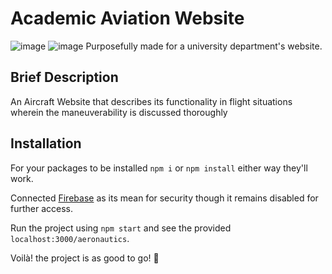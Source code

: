 # Academic Aviation Website
![image](https://user-images.githubusercontent.com/102452883/175236588-481c2117-cba0-4ffe-9dfe-aa22f2fee264.png)
![image](https://user-images.githubusercontent.com/102452883/178029178-1a1707bd-31c1-4688-9e98-a521efd20698.png)
Purposefully made for a university department's website.
## Brief Description
An Aircraft Website that describes its functionality in flight situations wherein the maneuverability is discussed thoroughly

## Installation
For your packages to be installed `npm i` or `npm install` either way they'll work.

Connected [Firebase](https://firebase.google.com/) as its mean for security though it remains disabled for further access.

Run the project using `npm start` and see the provided `localhost:3000/aeronautics`.

Voilà! the project is as good to go! 👏
